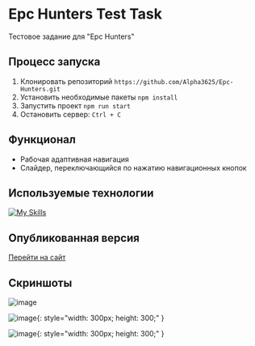 # Epc Hunters Test Task
Тестовое задание для "Epc Hunters"

## Процесс запуска
1. Клонировать репозиторий ```https://github.com/Alpha3625/Epc-Hunters.git```
2. Установить необходимые пакеты ```npm install```
3. Запустить проект ```npm run start```
4. Остановить сервер: ```Ctrl + C```

## Функционал
- Рабочая адаптивная навигация
- Слайдер, переключающийся по нажатию навигационных кнопок
   
## Используемые технологии
[![My Skills](https://skillicons.dev/icons?i=html,sass,javascript,webpack)](https://skillicons.dev)

## Опубликованная версия
[Перейти на сайт](https://alpha3625.github.io/Epc-Hunters/)

## Скриншоты
![image](https://github.com/user-attachments/assets/1348698e-89d0-415e-9a79-d72f733968df)

![image](https://github.com/user-attachments/assets/b9097764-7534-4609-934f-f2d3a9017d43){: style="width: 300px; height: 300;" }

![image](https://github.com/user-attachments/assets/f381b92b-1d32-4eb3-9362-bce15f24a13d){: style="width: 300px; height: 300;" }
